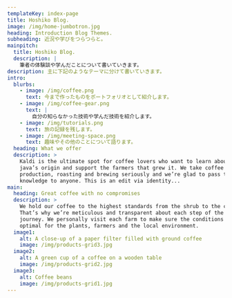 ```yaml
---
templateKey: index-page
title: Hoshiko Blog.
image: /img/home-jumbotron.jpg
heading: Introduction Blog Themes.
subheading: 近況や学びをつらつらと。
mainpitch:
  title: Hoshiko Blog.
  description: |
    筆者の体験談や学んだことについて書いていきます。
description: 主に下記のようなテーマに分けて書いていきます。
intro:
  blurbs:
    - image: /img/coffee.png
      text: 今まで作ったものをポートフォリオとして紹介します。
    - image: /img/coffee-gear.png
      text: |
        自分の知らなかった技術や学んだ技術を紹介します。
    - image: /img/tutorials.png
      text: 旅の記録を残します。
    - image: /img/meeting-space.png
      text: 趣味やその他のことについて語ります。
  heading: What we offer
  description: >
    Kaldi is the ultimate spot for coffee lovers who want to learn about their
    java’s origin and support the farmers that grew it. We take coffee
    production, roasting and brewing seriously and we’re glad to pass that
    knowledge to anyone. This is an edit via identity...
main:
  heading: Great coffee with no compromises
  description: >
    We hold our coffee to the highest standards from the shrub to the cup.
    That’s why we’re meticulous and transparent about each step of the coffee’s
    journey. We personally visit each farm to make sure the conditions are
    optimal for the plants, farmers and the local environment.
  image1:
    alt: A close-up of a paper filter filled with ground coffee
    image: /img/products-grid3.jpg
  image2:
    alt: A green cup of a coffee on a wooden table
    image: /img/products-grid2.jpg
  image3:
    alt: Coffee beans
    image: /img/products-grid1.jpg
---
```

